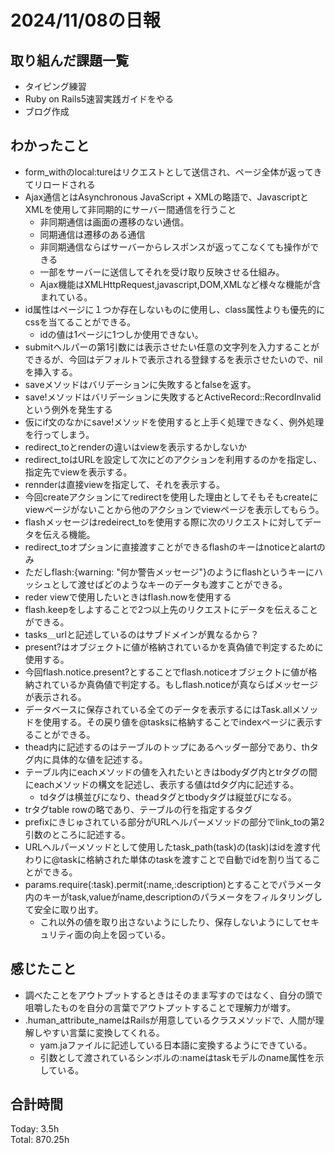 # 2024/11/08の日報
## 取り組んだ課題一覧
* タイピング練習
* Ruby on Rails5速習実践ガイドをやる
* ブログ作成
## わかったこと
* form_withのlocal:tureはリクエストとして送信され、ページ全体が返ってきてリロードされる
* Ajax通信とはAsynchronous JavaScript + XMLの略語で、JavascriptとXMLを使用して非同期的にサーバー間通信を行うこと
  *  非同期通信は画面の遷移のない通信。
  *  同期通信は遷移のある通信
  *  非同期通信ならばサーバーからレスポンスが返ってこなくても操作ができる
  *  一部をサーバーに送信してそれを受け取り反映させる仕組み。
  *  Ajax機能はXMLHttpRequest,javascript,DOM,XMLなど様々な機能が含まれている。
* id属性はページに１つか存在しないものに使用し、class属性よりも優先的にcssを当てることができる。
  *  idの値は1ページに1つしか使用できない。
*  submitヘルパーの第1引数には表示させたい任意の文字列を入力することができるが、今回はデフォルトで表示される登録するを表示させたいので、nilを挿入する。
*  saveメソッドはバリデーションに失敗するとfalseを返す。
*  save!メソッドはバリデーションに失敗するとActiveRecord::RecordInvalidという例外を発生する
  *  仮にif文のなかにsave!メソッドを使用すると上手く処理できなく、例外処理を行ってしまう。
*  redirect_toとrenderの違いはviewを表示するかしないか
  *  redirect_toはURLを設定して次にどのアクションを利用するのかを指定し、指定先でviewを表示する。
  *  rennderは直接viewを指定して、それを表示する。
  *  今回createアクションにてredirectを使用した理由としてそもそもcreateにviewページがないことから他のアクションでviewページを表示してもらう。
*  flashメッセージはredeirect_toを使用する際に次のリクエストに対してデータを伝える機能。
*  redirect_toオプションに直接渡すことができるflashのキーはnoticeとalartのみ
  *  ただしflash:{warning: "何か警告メッセージ"}のようにflashというキーにハッシュとして渡せばどのようなキーのデータも渡すことができる。
  * reder viewで使用したいときはflash.nowを使用する
  * flash.keepをしよすることで2つ以上先のリクエストにデータを伝えることができる。
*  tasks＿urlと記述しているのはサブドメインが異なるから？
*  present?はオブジェクトに値が格納されているかを真偽値で判定するために使用する。
  * 今回flash.notice.present?とすることでflash.noticeオブジェクトに値が格納されているか真偽値で判定する。もしflash.noticeが真ならばメッセージが表示される。
* データベースに保存されている全てのデータを表示するにはTask.allメソッドを使用する。その戻り値を@tasksに格納することでindexページに表示することができる。
*  thead内に記述するのはテーブルのトップにあるヘッダー部分であり、thタグ内に具体的な値を記述する。
* テーブル内にeachメソッドの値を入れたいときはbodyダグ内とtrタグの間にeachメソッドの構文を記述し、表示する値はtdタグ内に記述する。
  * tdタグは横並びになり、theadタグとtbodyタグは縦並びになる。
* trタグtable rowの略であり、テーブルの行を指定するタグ
* prefixにきじゅされている部分がURLヘルパーメソッドの部分でlink_toの第2引数のところに記述する。
* URLヘルパーメソッドとして使用したtask_path(task)の(task)はidを渡す代わりに@taskに格納された単体のtaskを渡すことで自動でidを割り当てることができる。
* params.require(:task).permit(:name,:description)とすることでパラメータ内のキーがtask,valueがname,descriptionのパラメータをフィルタリングして安全に取り出す。
  * これ以外の値を取り出さないようにしたり、保存しないようにしてセキュリティ面の向上を図っている。               
## 感じたこと
* 調べたことをアウトプットするときはそのまま写すのではなく、自分の頭で咀嚼したものを自分の言葉でアウトプットすることで理解力が増す。
* .human_attribute_nameはRailsが用意しているクラスメソッドで、人間が理解しやすい言葉に変換してくれる。
  * yam.jaファイルに記述している日本語に変換するようにできている。
  * 引数として渡されているシンボルの:nameはtaskモデルのname属性を示している。 
## 合計時間  
Today: 3.5h<br>
Total: 870.25h
